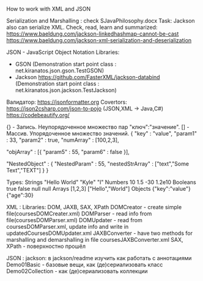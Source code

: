 How to work with XML and JSON

Serialization and Marshalling : check SJavaPhilosophy.docx
Task: Jackson also can serialize XML. Check, read, learn and summarized:
https://www.baeldung.com/jackson-linkedhashmap-cannot-be-cast
https://www.baeldung.com/jackson-xml-serialization-and-deserialization


JSON - JavaScript Object Notation
Libraries: 
 - GSON
    (Demonstration start point class : net.kiranatos.json.gson.TestGSON)
 - Jackson https://github.com/FasterXML/jackson-databind
    (Demonstration start point class : net.kiranatos.json.jackson.TestJackson)

Валидатор: https://jsonformatter.org
Covertors: 
    https://json2csharp.com/json-to-pojo (JSON,XML -> Java,C#)
    https://codebeautify.org/

{} - Запись. Неупорядоченное множество пар "ключ":"значение".
[] - Массив. Упорядоченное множество значений.
{
 "key" : "value",
 "param1" : 33,
 "param2" : true,
 "numArray" : [100,2,3], 
 
"objArray" : [{
    "param5" : 55,
    "param6" : false
 }],

 "NestedObject" : {
    "NestedParam" : 55,
    "nestedStrArray" : ["text","Some Text","TEXT"]
 }
}

Types:
Strings     "Hello World" "Kyle" "I"
Numbers     10 1.5 -30 1.2e10
Booleans    true false
null        null
Arrays      [1,2,3] ["Hello","World"]
Objects     {"key":"value"} {"age":30}

XML :
Libraries: DOM, JAXB, SAX, XPath 
    DOMCreator - create simple file(coursesDOMCreater.xml)
    DOMParser - read info from file(coursesDOMParser.xml)
    DOMUpdater - read from coursesDOMParser.xml, update info and write in updatedCoursesDOMUpdater.xml
    JAXBConverter - have two methods for marshalling and demarshalling in file coursesJAXBConverter.xml
 SAX, XPath - поверхностно прошёл

JSON : 
    jackson: в jackson/readme изучить как работать с аннотациями
    Demo01Basic - базовые вещи, как (де)сериализовать класс
    Demo02Collection - как (де)сериализовать коллекции